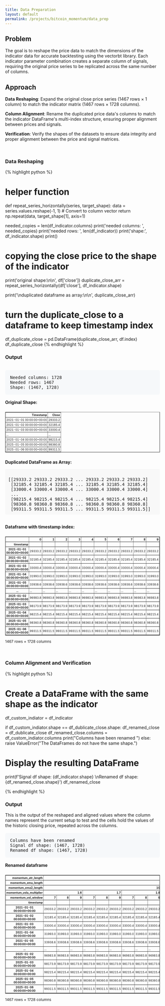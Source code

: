 ```yaml
---
title: Data Preparation
layout: default
permalink: /projects/bitcoin_momentum/data_prep
---
```


## **Problem** 

The goal is to reshape the price data to match the dimensions of the indicator data for accurate backtesting using the vectorbt library. Each indicator parameter combination creates a separate column of signals, requiring the original price series to be replicated across the same number of columns.

## **Approach**

**Data Reshaping**: Expand the original close price series (1467 rows × 1 column) to match the indicator matrix (1467 rows × 1728 columns).

**Column Alignment**: Rename the duplicated price data's columns to match the indicator DataFrame's multi-index structure, ensuring proper alignment between prices and signals.

**Verification**: Verify the shapes of the datasets to ensure data integrity and proper alignment between the price and signal matrices.


<br>

### **Data Reshaping**

{% highlight python %}
# helper function 
def repeat_series_horizontally(series, target_shape):
    data = series.values.reshape(-1, 1)  # Convert to column vector
    return np.repeat(data, target_shape[1], axis=1)

needed_copies = len(df_indicator.columns)
print('needed columns: ', needed_copies)
print('needed rows: ', len(df_indicator))
print('shape:', df_indicator.shape)
print()

# copying the close price to the shape of the indicator
print('original shape:\n\n', df['close'])
duplicate_close_arr = repeat_series_horizontally(df['close'], df_indicator.shape)

print('\nduplicated dataframe as array:\n\n', duplicate_close_arr)

# turn the duplicate_close to a dataframe to keep timestamp index
df_duplicate_close = pd.DataFrame(duplicate_close_arr, df.index)
df_duplicate_close
{% endhighlight %}
<br>

### **Output**

<div style="overflow-x: auto; max-width: 100%;">
    <style scoped>
        .output-table {
            font-size: 12px;
            margin: 20px 0;
            border-collapse: collapse;
        }
        .output-table th, .output-table td {
            padding: 5px;
            border: 1px solid #ddd;
            text-align: right;
        }
        .output-header {
            background-color: #f5f5f5;
            font-weight: bold;
        }
        .array-output {
            font-family: monospace;
            white-space: pre;
            background-color: #f8f8f8;
            padding: 10px;
            border-radius: 4px;
            overflow-x: auto;
        }
    </style>
</div>

<div style="font-family: monospace; background-color: #f6f8fa; padding: 16px; border-radius: 6px; margin: 16px 0;">
Needed columns: 1728<br>
Needed rows: 1467<br>
Shape: (1467, 1728)
</div>

<p><strong>Original Shape:</strong></p>
<div style="max-width: 100%; overflow-x: auto; font-size: 12px; margin: 0 auto;">
    <style scoped>
        .dataframe tbody tr th:only-of-type { vertical-align: middle; }
        .dataframe tbody tr th { vertical-align: top; }
        .dataframe thead th { text-align: right; }
        .dataframe {
            font-size: 9px;
            border-collapse: collapse;
        }
        .dataframe tr, .dataframe td, .dataframe th {
            padding: 2px;
        }
    </style>
    <table border="1" class="dataframe">
        <thead>
            <tr style="text-align: left;">
                <th>Timestamp</th>
                <th>Close</th>
            </tr>
        </thead>
        <tbody>
            <tr>
                <td>2021-01-01 00:00:00+00:00</td>
                <td>29333.2</td>
            </tr>
            <tr>
                <td>2021-01-02 00:00:00+00:00</td>
                <td>32185.4</td>
            </tr>
            <tr>
                <td>2021-01-03 00:00:00+00:00</td>
                <td>33000.4</td>
            </tr>
            <tr>
                <td>...</td>
                <td>...</td>
            </tr>
            <tr>
                <td>2025-01-04 00:00:00+00:00</td>
                <td>98215.4</td>
            </tr>
            <tr>
                <td>2025-01-05 00:00:00+00:00</td>
                <td>98360.8</td>
            </tr>
            <tr>
                <td>2025-01-06 00:00:00+00:00</td>
                <td>99311.5</td>
            </tr>
        </tbody>
    </table>
</div>

<p><strong>Duplicated DataFrame as Array:</strong></p>
<div class="array-output">
[[29333.2 29333.2 29333.2 ... 29333.2 29333.2 29333.2]
 [32185.4 32185.4 32185.4 ... 32185.4 32185.4 32185.4]
 [33000.4 33000.4 33000.4 ... 33000.4 33000.4 33000.4]
 ...
 [98215.4 98215.4 98215.4 ... 98215.4 98215.4 98215.4]
 [98360.8 98360.8 98360.8 ... 98360.8 98360.8 98360.8]
 [99311.5 99311.5 99311.5 ... 99311.5 99311.5 99311.5]]
</div>

<br>

<p><strong>Dataframe with timestamp index:</strong></p>
<div style="max-width: 100%; overflow-x: auto; font-size: 12px; margin: 0 auto;">
    <style scoped>
        .dataframe tbody tr th:only-of-type { vertical-align: middle; }
        .dataframe tbody tr th { vertical-align: top; }
        .dataframe thead th { text-align: right; }
        .dataframe {
            font-size: 9px;
            border-collapse: collapse;
        }
        .dataframe tr, .dataframe td, .dataframe th {
            padding: 2px;
        }
    </style>
    <table border="1" class="dataframe">
        <thead>
            <tr style="text-align: right;">
                <th></th>
                <th>0</th>
                <th>1</th>
                <th>2</th>
                <th>3</th>
                <th>4</th>
                <th>5</th>
                <th>6</th>
                <th>7</th>
                <th>8</th>
                <th>9</th>
                <th>...</th>
                <th>1718</th>
                <th>1719</th>
                <th>1720</th>
                <th>1721</th>
                <th>1722</th>
                <th>1723</th>
                <th>1724</th>
                <th>1725</th>
                <th>1726</th>
                <th>1727</th>
            </tr>
            <tr>
                <th>timestamp</th>
                <th></th>
                <th></th>
                <th></th>
                <th></th>
                <th></th>
                <th></th>
                <th></th>
                <th></th>
                <th></th>
                <th></th>
                <th></th>
                <th></th>
                <th></th>
                <th></th>
                <th></th>
                <th></th>
                <th></th>
                <th></th>
                <th></th>
                <th></th>
                <th></th>
            </tr>
        </thead>
        <tbody>
            <tr>
                <th>2021-01-01 00:00:00+00:00</th>
                <td>29333.2</td>
                <td>29333.2</td>
                <td>29333.2</td>
                <td>29333.2</td>
                <td>29333.2</td>
                <td>29333.2</td>
                <td>29333.2</td>
                <td>29333.2</td>
                <td>29333.2</td>
                <td>29333.2</td>
                <td>...</td>
                <td>29333.2</td>
                <td>29333.2</td>
                <td>29333.2</td>
                <td>29333.2</td>
                <td>29333.2</td>
                <td>29333.2</td>
                <td>29333.2</td>
                <td>29333.2</td>
                <td>29333.2</td>
                <td>29333.2</td>
            </tr>
            <tr>
                <th>2021-01-02 00:00:00+00:00</th>
                <td>32185.4</td>
                <td>32185.4</td>
                <td>32185.4</td>
                <td>32185.4</td>
                <td>32185.4</td>
                <td>32185.4</td>
                <td>32185.4</td>
                <td>32185.4</td>
                <td>32185.4</td>
                <td>32185.4</td>
                <td>...</td>
                <td>32185.4</td>
                <td>32185.4</td>
                <td>32185.4</td>
                <td>32185.4</td>
                <td>32185.4</td>
                <td>32185.4</td>
                <td>32185.4</td>
                <td>32185.4</td>
                <td>32185.4</td>
                <td>32185.4</td>
            </tr>
            <tr>
                <th>2021-01-03 00:00:00+00:00</th>
                <td>33000.4</td>
                <td>33000.4</td>
                <td>33000.4</td>
                <td>33000.4</td>
                <td>33000.4</td>
                <td>33000.4</td>
                <td>33000.4</td>
                <td>33000.4</td>
                <td>33000.4</td>
                <td>33000.4</td>
                <td>...</td>
                <td>33000.4</td>
                <td>33000.4</td>
                <td>33000.4</td>
                <td>33000.4</td>
                <td>33000.4</td>
                <td>33000.4</td>
                <td>33000.4</td>
                <td>33000.4</td>
                <td>33000.4</td>
                <td>33000.4</td>
            </tr>
            <tr>
                <th>2021-01-04 00:00:00+00:00</th>
                <td>31993.0</td>
                <td>31993.0</td>
                <td>31993.0</td>
                <td>31993.0</td>
                <td>31993.0</td>
                <td>31993.0</td>
                <td>31993.0</td>
                <td>31993.0</td>
                <td>31993.0</td>
                <td>31993.0</td>
                <td>...</td>
                <td>31993.0</td>
                <td>31993.0</td>
                <td>31993.0</td>
                <td>31993.0</td>
                <td>31993.0</td>
                <td>31993.0</td>
                <td>31993.0</td>
                <td>31993.0</td>
                <td>31993.0</td>
                <td>31993.0</td>
            </tr>
            <tr>
                <th>2021-01-05 00:00:00+00:00</th>
                <td>33938.6</td>
                <td>33938.6</td>
                <td>33938.6</td>
                <td>33938.6</td>
                <td>33938.6</td>
                <td>33938.6</td>
                <td>33938.6</td>
                <td>33938.6</td>
                <td>33938.6</td>
                <td>33938.6</td>
                <td>...</td>
                <td>33938.6</td>
                <td>33938.6</td>
                <td>33938.6</td>
                <td>33938.6</td>
                <td>33938.6</td>
                <td>33938.6</td>
                <td>33938.6</td>
                <td>33938.6</td>
                <td>33938.6</td>
                <td>33938.6</td>
            </tr>
            <tr>
                <th>...</th>
                <td>...</td>
                <td>...</td>
                <td>...</td>
                <td>...</td>
                <td>...</td>
                <td>...</td>
                <td>...</td>
                <td>...</td>
                <td>...</td>
                <td>...</td>
                <td>...</td>
                <td>...</td>
                <td>...</td>
                <td>...</td>
                <td>...</td>
                <td>...</td>
                <td>...</td>
                <td>...</td>
                <td>...</td>
                <td>...</td>
            </tr>
            <tr>
                <th>2025-01-02 00:00:00+00:00</th>
                <td>96983.8</td>
                <td>96983.8</td>
                <td>96983.8</td>
                <td>96983.8</td>
                <td>96983.8</td>
                <td>96983.8</td>
                <td>96983.8</td>
                <td>96983.8</td>
                <td>96983.8</td>
                <td>96983.8</td>
                <td>...</td>
                <td>96983.8</td>
                <td>96983.8</td>
                <td>96983.8</td>
                <td>96983.8</td>
                <td>96983.8</td>
                <td>96983.8</td>
                <td>96983.8</td>
                <td>96983.8</td>
                <td>96983.8</td>
                <td>96983.8</td>
            </tr>
            <tr>
                <th>2025-01-03 00:00:00+00:00</th>
                <td>98173.9</td>
                <td>98173.9</td>
                <td>98173.9</td>
                <td>98173.9</td>
                <td>98173.9</td>
                <td>98173.9</td>
                <td>98173.9</td>
                <td>98173.9</td>
                <td>98173.9</td>
                <td>98173.9</td>
                <td>...</td>
                <td>98173.9</td>
                <td>98173.9</td>
                <td>98173.9</td>
                <td>98173.9</td>
                <td>98173.9</td>
                <td>98173.9</td>
                <td>98173.9</td>
                <td>98173.9</td>
                <td>98173.9</td>
                <td>98173.9</td>
            </tr>
            <tr>
                <th>2025-01-04 00:00:00+00:00</th>
                <td>98215.4</td>
                <td>98215.4</td>
                <td>98215.4</td>
                <td>98215.4</td>
                <td>98215.4</td>
                <td>98215.4</td>
                <td>98215.4</td>
                <td>98215.4</td>
                <td>98215.4</td>
                <td>98215.4</td>
                <td>...</td>
                <td>98215.4</td>
                <td>98215.4</td>
                <td>98215.4</td>
                <td>98215.4</td>
                <td>98215.4</td>
                <td>98215.4</td>
                <td>98215.4</td>
                <td>98215.4</td>
                <td>98215.4</td>
                <td>98215.4</td>
            </tr>
            <tr>
                <th>2025-01-05 00:00:00+00:00</th>
                <td>98360.8</td>
                <td>98360.8</td>
                <td>98360.8</td>
                <td>98360.8</td>
                <td>98360.8</td>
                <td>98360.8</td>
                <td>98360.8</td>
                <td>98360.8</td>
                <td>98360.8</td>
                <td>98360.8</td>
                <td>...</td>
                <td>98360.8</td>
                <td>98360.8</td>
                <td>98360.8</td>
                <td>98360.8</td>
                <td>98360.8</td>
                <td>98360.8</td>
                <td>98360.8</td>
                <td>98360.8</td>
                <td>98360.8</td>
                <td>98360.8</td>
            </tr>
            <tr>
                <th>2025-01-06 00:00:00+00:00</th>
                <td>99311.5</td>
                <td>99311.5</td>
                <td>99311.5</td>
                <td>99311.5</td>
                <td>99311.5</td>
                <td>99311.5</td>
                <td>99311.5</td>
                <td>99311.5</td>
                <td>99311.5</td>
                <td>99311.5</td>
                <td>...</td>
                <td>99311.5</td>
                <td>99311.5</td>
                <td>99311.5</td>
                <td>99311.5</td>
                <td>99311.5</td>
                <td>99311.5</td>
                <td>99311.5</td>
                <td>99311.5</td>
                <td>99311.5</td>
                <td>99311.5</td>
            </tr>
        </tbody>
    </table>
    <p>1467 rows × 1728 columns</p>
</div>

<br>

### **Column Alignment and Verification**

{% highlight python %}
# Create a DataFrame with the same shape as the indicator
df_custom_indiator = df_indicator

if df_custom_indiator.shape == df_dublicate_close.shape:
    df_renamed_close = df_dublicate_close
    df_renamed_close.columns = df_custom_indiator.columns
    print("Columns have been renamed ")
else:
    raise ValueError("The DataFrames do not have the same shape.")

# Display the resulting DataFrame

print(f'Signal df shape: {df_indicator.shape} \nRenamed df shape: {df_renamed_close.shape}')
df_renamed_close


{% endhighlight %}
<br>

### **Output**
This is the output of the reshaped and aligned values where the column names represent the current setup to test and the cells hold the values of the historic closing price, repeated across the columns.


<div style="font-family: monospace; background-color: #f6f8fa; padding: 16px; border-radius: 6px; margin: 16px 0;">
Columns have been renamed<br>
Signal df shape: (1467, 1728)<br>
Renamed df shape: (1467, 1728)
</div>


<p><strong>Renamed dataframe</strong></p>
<div style="max-width: 100%; overflow-x: auto; font-size: 12px; margin: 0 auto;">
    <style scoped>
        .dataframe tbody tr th:only-of-type { vertical-align: middle; }
        .dataframe tbody tr th { vertical-align: top; }
        .dataframe thead th { text-align: right; }
        .dataframe {
            font-size: 9px;
            border-collapse: collapse;
        }
        .dataframe tr, .dataframe td, .dataframe th {
            padding: 2px;
        }
    </style>
    <table border="1" class="dataframe">
              <thead>
                <tr>
                  <th>momentum_atr_length</th>
                  <th colspan="10" halign="left">5</th>
                  <th>...</th>
                  <th colspan="10" halign="left">7</th>
                </tr>
                <tr>
                  <th>momentum_ema_length</th>
                  <th colspan="10" halign="left">100</th>
                  <th>...</th>
                  <th colspan="10" halign="left">240</th>
                </tr>
                <tr>
                  <th>momentum_ema2_length</th>
                  <th colspan="9" halign="left">10</th>
                  <th>15</th>
                  <th>...</th>
                  <th>40</th>
                  <th colspan="9" halign="left">45</th>
                </tr>
                <tr>
                  <th>momentum_vola_multiplier</th>
                  <th colspan="3" halign="left">1.6</th>
                  <th colspan="3" halign="left">1.7</th>
                  <th colspan="3" halign="left">1.8</th>
                  <th>1.6</th>
                  <th>...</th>
                  <th>1.8</th>
                  <th colspan="3" halign="left">1.6</th>
                  <th colspan="3" halign="left">1.7</th>
                  <th colspan="3" halign="left">1.8</th>
                </tr>
                <tr>
                  <th>momentum_vol_window</th>
                  <th>7</th>
                  <th>8</th>
                  <th>9</th>
                  <th>7</th>
                  <th>8</th>
                  <th>9</th>
                  <th>7</th>
                  <th>8</th>
                  <th>9</th>
                  <th>7</th>
                  <th>...</th>
                  <th>9</th>
                  <th>7</th>
                  <th>8</th>
                  <th>9</th>
                  <th>7</th>
                  <th>8</th>
                  <th>9</th>
                  <th>7</th>
                  <th>8</th>
                  <th>9</th>
                </tr>
                <tr>
                  <th>timestamp</th>
                  <th></th>
                  <th></th>
                  <th></th>
                  <th></th>
                  <th></th>
                  <th></th>
                  <th></th>
                  <th></th>
                  <th></th>
                  <th></th>
                  <th></th>
                  <th></th>
                  <th></th>
                  <th></th>
                  <th></th>
                  <th></th>
                  <th></th>
                  <th></th>
                  <th></th>
                  <th></th>
                  <th></th>
                </tr>
              </thead>
              <tbody>
                <tr>
                  <th>2021-01-01 00:00:00+00:00</th>
                  <td>29333.2</td>
                  <td>29333.2</td>
                  <td>29333.2</td>
                  <td>29333.2</td>
                  <td>29333.2</td>
                  <td>29333.2</td>
                  <td>29333.2</td>
                  <td>29333.2</td>
                  <td>29333.2</td>
                  <td>29333.2</td>
                  <td>...</td>
                  <td>29333.2</td>
                  <td>29333.2</td>
                  <td>29333.2</td>
                  <td>29333.2</td>
                  <td>29333.2</td>
                  <td>29333.2</td>
                  <td>29333.2</td>
                  <td>29333.2</td>
                  <td>29333.2</td>
                  <td>29333.2</td>
                </tr>
                <tr>
                  <th>2021-01-02 00:00:00+00:00</th>
                  <td>32185.4</td>
                  <td>32185.4</td>
                  <td>32185.4</td>
                  <td>32185.4</td>
                  <td>32185.4</td>
                  <td>32185.4</td>
                  <td>32185.4</td>
                  <td>32185.4</td>
                  <td>32185.4</td>
                  <td>32185.4</td>
                  <td>...</td>
                  <td>32185.4</td>
                  <td>32185.4</td>
                  <td>32185.4</td>
                  <td>32185.4</td>
                  <td>32185.4</td>
                  <td>32185.4</td>
                  <td>32185.4</td>
                  <td>32185.4</td>
                  <td>32185.4</td>
                  <td>32185.4</td>
                </tr>
                <tr>
                  <th>2021-01-03 00:00:00+00:00</th>
                  <td>33000.4</td>
                  <td>33000.4</td>
                  <td>33000.4</td>
                  <td>33000.4</td>
                  <td>33000.4</td>
                  <td>33000.4</td>
                  <td>33000.4</td>
                  <td>33000.4</td>
                  <td>33000.4</td>
                  <td>33000.4</td>
                  <td>...</td>
                  <td>33000.4</td>
                  <td>33000.4</td>
                  <td>33000.4</td>
                  <td>33000.4</td>
                  <td>33000.4</td>
                  <td>33000.4</td>
                  <td>33000.4</td>
                  <td>33000.4</td>
                  <td>33000.4</td>
                  <td>33000.4</td>
                </tr>
                <tr>
                  <th>2021-01-04 00:00:00+00:00</th>
                  <td>31993.0</td>
                  <td>31993.0</td>
                  <td>31993.0</td>
                  <td>31993.0</td>
                  <td>31993.0</td>
                  <td>31993.0</td>
                  <td>31993.0</td>
                  <td>31993.0</td>
                  <td>31993.0</td>
                  <td>31993.0</td>
                  <td>...</td>
                  <td>31993.0</td>
                  <td>31993.0</td>
                  <td>31993.0</td>
                  <td>31993.0</td>
                  <td>31993.0</td>
                  <td>31993.0</td>
                  <td>31993.0</td>
                  <td>31993.0</td>
                  <td>31993.0</td>
                  <td>31993.0</td>
                </tr>
                <tr>
                  <th>2021-01-05 00:00:00+00:00</th>
                  <td>33938.6</td>
                  <td>33938.6</td>
                  <td>33938.6</td>
                  <td>33938.6</td>
                  <td>33938.6</td>
                  <td>33938.6</td>
                  <td>33938.6</td>
                  <td>33938.6</td>
                  <td>33938.6</td>
                  <td>33938.6</td>
                  <td>...</td>
                  <td>33938.6</td>
                  <td>33938.6</td>
                  <td>33938.6</td>
                  <td>33938.6</td>
                  <td>33938.6</td>
                  <td>33938.6</td>
                  <td>33938.6</td>
                  <td>33938.6</td>
                  <td>33938.6</td>
                  <td>33938.6</td>
                </tr>
                <tr>
                  <th>...</th>
                  <td>...</td>
                  <td>...</td>
                  <td>...</td>
                  <td>...</td>
                  <td>...</td>
                  <td>...</td>
                  <td>...</td>
                  <td>...</td>
                  <td>...</td>
                  <td>...</td>
                  <td>...</td>
                  <td>...</td>
                  <td>...</td>
                  <td>...</td>
                  <td>...</td>
                  <td>...</td>
                  <td>...</td>
                  <td>...</td>
                  <td>...</td>
                  <td>...</td>
                  <td>...</td>
                </tr>
                <tr>
                  <th>2025-01-02 00:00:00+00:00</th>
                  <td>96983.8</td>
                  <td>96983.8</td>
                  <td>96983.8</td>
                  <td>96983.8</td>
                  <td>96983.8</td>
                  <td>96983.8</td>
                  <td>96983.8</td>
                  <td>96983.8</td>
                  <td>96983.8</td>
                  <td>96983.8</td>
                  <td>...</td>
                  <td>96983.8</td>
                  <td>96983.8</td>
                  <td>96983.8</td>
                  <td>96983.8</td>
                  <td>96983.8</td>
                  <td>96983.8</td>
                  <td>96983.8</td>
                  <td>96983.8</td>
                  <td>96983.8</td>
                  <td>96983.8</td>
                </tr>
                <tr>
                  <th>2025-01-03 00:00:00+00:00</th>
                  <td>98173.9</td>
                  <td>98173.9</td>
                  <td>98173.9</td>
                  <td>98173.9</td>
                  <td>98173.9</td>
                  <td>98173.9</td>
                  <td>98173.9</td>
                  <td>98173.9</td>
                  <td>98173.9</td>
                  <td>98173.9</td>
                  <td>...</td>
                  <td>98173.9</td>
                  <td>98173.9</td>
                  <td>98173.9</td>
                  <td>98173.9</td>
                  <td>98173.9</td>
                  <td>98173.9</td>
                  <td>98173.9</td>
                  <td>98173.9</td>
                  <td>98173.9</td>
                  <td>98173.9</td>
                </tr>
                <tr>
                  <th>2025-01-04 00:00:00+00:00</th>
                  <td>98215.4</td>
                  <td>98215.4</td>
                  <td>98215.4</td>
                  <td>98215.4</td>
                  <td>98215.4</td>
                  <td>98215.4</td>
                  <td>98215.4</td>
                  <td>98215.4</td>
                  <td>98215.4</td>
                  <td>98215.4</td>
                  <td>...</td>
                  <td>98215.4</td>
                  <td>98215.4</td>
                  <td>98215.4</td>
                  <td>98215.4</td>
                  <td>98215.4</td>
                  <td>98215.4</td>
                  <td>98215.4</td>
                  <td>98215.4</td>
                  <td>98215.4</td>
                  <td>98215.4</td>
                </tr>
                <tr>
                  <th>2025-01-05 00:00:00+00:00</th>
                  <td>98360.8</td>
                  <td>98360.8</td>
                  <td>98360.8</td>
                  <td>98360.8</td>
                  <td>98360.8</td>
                  <td>98360.8</td>
                  <td>98360.8</td>
                  <td>98360.8</td>
                  <td>98360.8</td>
                  <td>98360.8</td>
                  <td>...</td>
                  <td>98360.8</td>
                  <td>98360.8</td>
                  <td>98360.8</td>
                  <td>98360.8</td>
                  <td>98360.8</td>
                  <td>98360.8</td>
                  <td>98360.8</td>
                  <td>98360.8</td>
                  <td>98360.8</td>
                  <td>98360.8</td>
                </tr>
                <tr>
                  <th>2025-01-06 00:00:00+00:00</th>
                  <td>99311.5</td>
                  <td>99311.5</td>
                  <td>99311.5</td>
                  <td>99311.5</td>
                  <td>99311.5</td>
                  <td>99311.5</td>
                  <td>99311.5</td>
                  <td>99311.5</td>
                  <td>99311.5</td>
                  <td>99311.5</td>
                  <td>...</td>
                  <td>99311.5</td>
                  <td>99311.5</td>
                  <td>99311.5</td>
                  <td>99311.5</td>
                  <td>99311.5</td>
                  <td>99311.5</td>
                  <td>99311.5</td>
                  <td>99311.5</td>
                  <td>99311.5</td>
                  <td>99311.5</td>
                </tr>
              </tbody>
            </table>
            <p>1467 rows × 1728 columns</p>
            </div>


